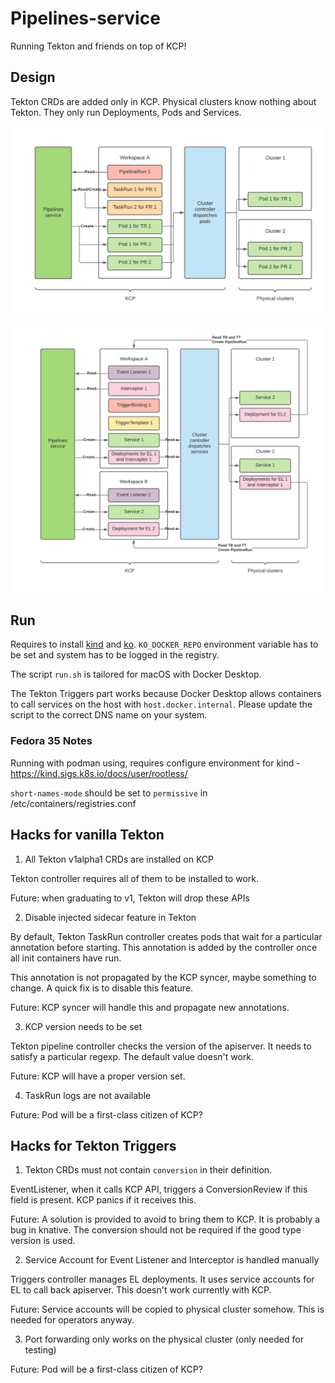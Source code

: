 # Pipelines-service

Running Tekton and friends on top of KCP!

## Design

Tekton CRDs are added only in KCP. 
Physical clusters know nothing about Tekton. They only run Deployments, Pods and Services.

![Vanilla Tekton](./images/vanilla.png)


![Tekton Triggers](./images/triggers.png)

## Run
Requires to install [kind](https://github.com/kubernetes-sigs/kind) and [ko](https://github.com/google/ko).
`KO_DOCKER_REPO` environment variable has to be set and system has to be logged in the registry.

The script `run.sh` is tailored for macOS with Docker Desktop.

The Tekton Triggers part works because Docker Desktop allows containers to call services on the host with `host.docker.internal`.
Please update the script to the correct DNS name on your system.

### Fedora 35 Notes
Running with podman using, requires configure environment for kind - https://kind.sigs.k8s.io/docs/user/rootless/

`short-names-mode` should be set to `permissive` in /etc/containers/registries.conf


## Hacks for vanilla Tekton

1. All Tekton v1alpha1 CRDs are installed on KCP

Tekton controller requires all of them to be installed to work.

Future: when graduating to v1, Tekton will drop these APIs

2. Disable injected sidecar feature in Tekton

By default, Tekton TaskRun controller creates pods that wait for a particular annotation before starting.
This annotation is added by the controller once all init containers have run. 

This annotation is not propagated by the KCP syncer, maybe something to change. A quick fix is to disable this feature.

Future: KCP syncer will handle this and propagate new annotations.

3. KCP version needs to be set

Tekton pipeline controller checks the version of the apiserver. It needs to satisfy a particular regexp.
The default value doesn't work.

Future: KCP will have a proper version set.

4. TaskRun logs are not available

Future: Pod will be a first-class citizen of KCP?

## Hacks for Tekton Triggers

1. Tekton CRDs must not contain `conversion` in their definition.

EventListener, when it calls KCP API, triggers a ConversionReview if this field is present.
KCP panics if it receives this.

Future: A solution is provided to avoid to bring them to KCP.
It is probably a bug in knative. The conversion should not be required if the good type version is used.

2. Service Account for Event Listener and Interceptor is handled manually

Triggers controller manages EL deployments. It uses service accounts for EL to call back apiserver. 
This doesn't work currently with KCP. 

Future: Service accounts will be copied to physical cluster somehow. This is needed for operators anyway.

3. Port forwarding only works on the physical cluster (only needed for testing)

Future: Pod will be a first-class citizen of KCP?
